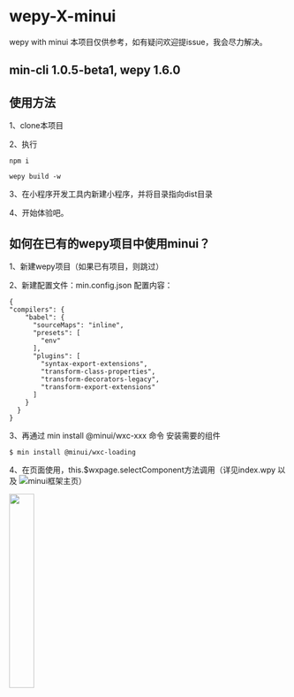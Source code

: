 # wepy-X-minui
wepy with minui
本项目仅供参考，如有疑问欢迎提issue，我会尽力解决。

## min-cli 1.0.5-beta1, wepy 1.6.0

## 使用方法

1、clone本项目

2、执行

```
npm i 

wepy build -w
```

3、在小程序开发工具内新建小程序，并将目录指向dist目录

4、开始体验吧。


## 如何在已有的wepy项目中使用minui？

1、新建wepy项目（如果已有项目，则跳过）

2、新建配置文件：min.config.json
配置内容：
```
{
"compilers": {
    "babel": {
      "sourceMaps": "inline",
      "presets": [
        "env"
      ],
      "plugins": [
        "syntax-export-extensions",
        "transform-class-properties",
        "transform-decorators-legacy",
        "transform-export-extensions"
      ]
    }
  }
}
```

3、再通过 min install @minui/wxc-xxx 命令 安装需要的组件

```
$ min install @minui/wxc-loading
```

4、在页面使用，this.$wxpage.selectComponent方法调用（详见index.wpy 以及 ![minui框架主页](https://github.com/meili/minui)）

<img src="https://ws3.sinaimg.cn/large/006tKfTcgy1fm6xmveiqmj30k00zo76h.jpg" width="30%" height="30%">
